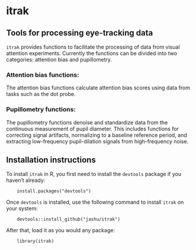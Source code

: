 # itrak
## Tools for processing eye-tracking data

`itrak` provides functions to facilitate the processing of data from visual attention experiments. Currently the functions can be divided into two categories: attention bias and pupillometry.

### Attention bias functions:
The attention bias functions calculate attention bias scores using data from tasks such as the dot probe. 

### Pupillometry functions:
The pupillometry functions denoise and standardize data from the continuous measurement of pupil diameter. This includes functions for correcting signal artifacts, normalizing to a baseline reference period, and extracting low-frequency pupil-dilation signals from high-frequency noise.

## Installation instructions
To install `itrak` in R, you first need to install the `devtools` package if you haven’t already:
```
	install.packages("devtools")
```

Once `devtools` is installed, use the following command to install `itrak` on your system:
```
	devtools::install_github("jashu/itrak")
```

After that, load it as you would any package:
```	
	library(itrak)
```
